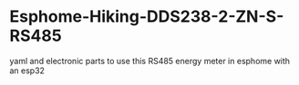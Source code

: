 # Esphome-Hiking-DDS238-2-ZN-S-RS485
yaml and electronic parts to use this RS485 energy meter in esphome with an esp32
